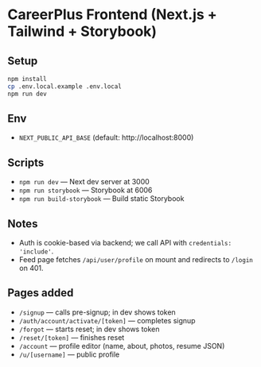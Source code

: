 # CareerPlus Frontend (Next.js + Tailwind + Storybook)

## Setup
```bash
npm install
cp .env.local.example .env.local
npm run dev
```

## Env
- `NEXT_PUBLIC_API_BASE` (default: http://localhost:8000)

## Scripts
- `npm run dev` — Next dev server at 3000
- `npm run storybook` — Storybook at 6006
- `npm run build-storybook` — Build static Storybook

## Notes
- Auth is cookie-based via backend; we call API with `credentials: 'include'`.
- Feed page fetches `/api/user/profile` on mount and redirects to `/login` on 401.

## Pages added
- `/signup` — calls pre-signup; in dev shows token
- `/auth/account/activate/[token]` — completes signup
- `/forgot` — starts reset; in dev shows token
- `/reset/[token]` — finishes reset
- `/account` — profile editor (name, about, photos, resume JSON)
- `/u/[username]` — public profile

